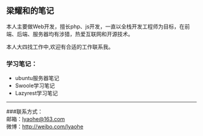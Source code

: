 ## 梁耀和的笔记  
本人主要做Web开发，擅长php、js开发，一直以全栈开发工程师为目标，在前端、后端、服务器均有涉猎，热爱互联网和开源技术。

本人大四找工作中,欢迎有合适的工作联系我。

### 学习笔记：
* ubuntu服务器笔记
* Swoole学习笔记
* Lazyrest学习笔记

---
###联系方式：  
邮箱：lyaohe@163.com     
微博：<http://weibo.com/lyaohe>  



